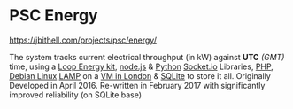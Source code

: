 # PSC Energy
https://jbithell.com/projects/psc/energy/

The system tracks current electrical throughput (in kW) against <b>UTC</b> <i>(GMT)</i> time, using a <a href="https://www.your-loop.com">Loop Energy kit</a>, <a href="https://nodejs.org/en/">node.js</a> &amp; <a href="https://www.python.org/">Python</a> <a href="http://socket.io/">Socket.io</a> Libraries, <a href="http://php.net/">PHP</a>, <a href="https://www.debian.org/">Debian Linux</a> <a href="https://en.wikipedia.org/wiki/LAMP_(software_bundle)">LAMP</a> on a <a href="https://digitalocean.com">VM in London</a> &amp; <a href="https://www.sqlite.org/">SQLite</a> to store it all.
Originally Developed in April 2016. Re-written in February 2017 with significantly improved reliability (on SQLite base)